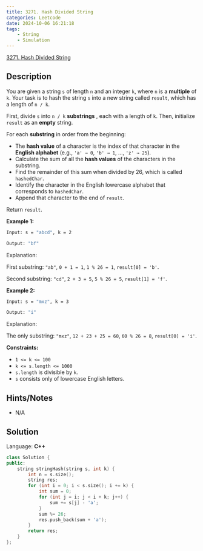 ```yaml
---
title: 3271. Hash Divided String
categories: Leetcode
date: 2024-10-06 16:21:18
tags:
    - String
    - Simulation
---
```


[3271. Hash Divided String](https://leetcode.com/problems/hash-divided-string/description/)

## Description

You are given a string `s` of length `n` and an integer `k`, where `n` is a **multiple**  of `k`. Your task is to hash the string `s` into a new string called `result`, which has a length of `n / k`.

First, divide `s` into `n / k` **substrings** , each with a length of `k`. Then, initialize `result` as an **empty**  string.

For each **substring**  in order from the beginning:

- The **hash value**  of a character is the index of that character in the **English alphabet**  (e.g., `'a' → 0`, `'b' → 1`, ..., `'z' → 25`).
- Calculate the sum of all the **hash values**  of the characters in the substring.
- Find the remainder of this sum when divided by 26, which is called `hashedChar`.
- Identify the character in the English lowercase alphabet that corresponds to `hashedChar`.
- Append that character to the end of `result`.

Return `result`.

**Example 1:**

```bash
Input: s = "abcd", k = 2

Output: "bf"
```

Explanation:

First substring: `"ab"`, `0 + 1 = 1`, `1 % 26 = 1`, `result[0] = 'b'`.

Second substring: `"cd"`, `2 + 3 = 5`, `5 % 26 = 5`, `result[1] = 'f'`.

**Example 2:**

```bash
Input: s = "mxz", k = 3

Output: "i"
```

Explanation:

The only substring: `"mxz"`, `12 + 23 + 25 = 60`, `60 % 26 = 8`, `result[0] = 'i'`.

**Constraints:**

- `1 <= k <= 100`
- `k <= s.length <= 1000`
- `s.length` is divisible by `k`.
- `s` consists only of lowercase English letters.

## Hints/Notes

- N/A

## Solution

Language: **C++**

```C++
class Solution {
public:
    string stringHash(string s, int k) {
        int n = s.size();
        string res;
        for (int i = 0; i < s.size(); i += k) {
            int sum = 0;
            for (int j = i; j < i + k; j++) {
                sum += s[j] - 'a';
            }
            sum %= 26;
            res.push_back(sum + 'a');
        }
        return res;
    }
};
```
